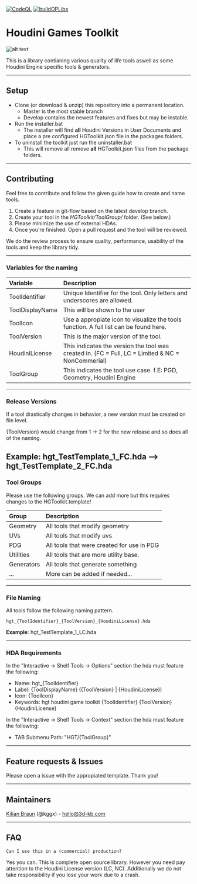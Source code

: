 [![CodeQL](https://github.com/kggx/HGToolkit/actions/workflows/codeql-analysis.yml/badge.svg)](https://github.com/kggx/HGToolkit/actions/workflows/codeql-analysis.yml)
[![buildOPLibs](https://github.com/kggx/HGToolkit/actions/workflows/build_oplibraries.yml/badge.svg)](https://github.com/kggx/HGToolkit/actions/workflows/build_oplibraries.yml)

# Houdini Games Toolkit
![alt text](https://github.com/kggx/HGToolkit/blob/master/DeveloperTools/image/HGT_LOGO.png?raw=true)


This is a library contianing various quality of life tools aswell as some Houdini Engine specific tools & generators.

---

## Setup
- Clone (or download & unzip) this repository into a permanent location.
  - Master is the most stable branch
  - Develop contains the newest features and fixes but may be instable.
- Run the installer.bat 
  - The installer will find **all** Houdini Versions in User Documents and place a pre configured HGToolkit.json file in the packages folders. 
- To uninstall the toolkit just run the uninstaller.bat
  - This will remove all remove **all** HGToolkit.json files from the package folders.

---

## Contributing
Feel free to contribute and follow the given guide how to create and name tools. 

1. Create a feature in git-flow based on the latest develop branch.
2. Create your tool in the _HGToolkit/ToolGroup/_ folder. (See below.)
3. Please minimize the use of external HDAs.
4. Once you're finished: Open a pull request and the tool will be reviewed. 

We do the review process to ensure quality, performance, usability of the tools and keep the library tidy.

---

### Variables for the naming
|Variable|Description|
|:---|:----|
|ToolIdentifier|Unique Identifier for the tool. Only letters and underscores are allowed.|
|ToolDisplayName|This will be shown to the user|
|ToolIcon|Use a appropiate icon to visualize the tools function. A full list can be found here.|
|ToolVersion|This is the major version of the tool.
|HoudiniLicense|This indicates the version the tool was created in. (FC = Full, LC = Limited & NC = NonCommerial)|
|ToolGroup|This indicates the tool use case. f.E: PGD, Geometry, Houdini Engine|

---

### Release Versions
If a tool drastically changes in behavior, a new version must be created on file level. 

{ToolVersion} would change from 1 -> 2 for the new release and so does all of the naming. 

**Example**: hgt_TestTemplate_1_FC.hda --> hgt_TestTemplate_2_FC.hda
---

### Tool Groups

Please use the following groups. We can add more but this requires changes to the HGToolkit.template!

|Group|Description|
|:---|:---|
|Geometry|All tools that modify geometry|
|UVs|All tools that modify uvs|
|PDG|All tools that were created for use in PDG|
|Utilities|All tools that are more utility base.|
|Generators|All tools that generate something|
|...|More can be added if needed...|

---

### File Naming
All tools follow the following naming pattern.
```
hgt_{ToolIdentifier}_{ToolVersion}_{HoudiniLicense}.hda
```

**Example**: hgt_TestTemplate_1_LC.hda

---

### HDA Requirements
In the "Interactive -> Shelf Tools -> Options" section the hda must feature the following:
- Name: hgt_{ToolIdentifier}
- Label: {ToolDisplayName} ({ToolVersion} | {HoudiniLicense})
- Icon: {ToolIcon}
- Keywords: hgt houdini game toolkit {ToolIdentifier} {ToolVersion} {HoudiniLicense} 

In the "Interactive -> Shelf Tools -> Context" section the hda must feature the following:
- TAB Submenu Path: "HGT/{ToolGroup}"

---

## Feature requests & Issues
Please open a issue with the appropiated template. Thank you!  

---

## Maintainers

[Kilian Braun](https://3d-kb.com/) (@kggx) - [hello@3d-kb.com](mailto:hello@3d-kb.com?subject=Hello.%20Let's%20work%20together%20on%3A%20your%20Project) 

---

## FAQ
```
Can I use this in a (commercial) production? 
```
Yes you can. This is complete open source library. However you need pay attention to the Houdini License version (LC, NC). Additionally we do not take responsibility if you lose your work due to a crash.